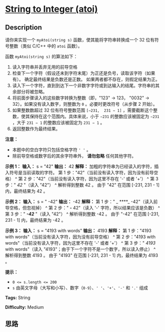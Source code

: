 # [String to Integer (atoi)][title]

## Description

请你来实现一个 `myAtoi(string s)` 函数，使其能将字符串转换成一个 32 位有符号整数（类似 C/C++ 中的 `atoi` 函数）。

函数 `myAtoi(string s)` 的算法如下：

  1. 读入字符串并丢弃无用的前导空格
  2. 检查下一个字符（假设还未到字符末尾）为正还是负号，读取该字符（如果有）。 确定最终结果是负数还是正数。 如果两者都不存在，则假定结果为正。
  3. 读入下一个字符，直到到达下一个非数字字符或到达输入的结尾。字符串的其余部分将被忽略。
  4. 将前面步骤读入的这些数字转换为整数（即，"123" -> 123， "0032" -> 32）。如果没有读入数字，则整数为 `0` 。必要时更改符号（从步骤 2 开始）。
  5. 如果整数数超过 32 位有符号整数范围 `[−231,  231 − 1]` ，需要截断这个整数，使其保持在这个范围内。具体来说，小于 `−231` 的整数应该被固定为 `−231` ，大于 `231 − 1` 的整数应该被固定为 `231 − 1` 。
  6. 返回整数作为最终结果。

**注意：**

  * 本题中的空白字符只包括空格字符 `' '` 。
  * 除前导空格或数字后的其余字符串外， **请勿忽略** 任何其他字符。



**示例  1：**
            **输入：** s = "42"    **输出：** 42    **解释：** 加粗的字符串为已经读入的字符，插入符号是当前读取的字符。    第 1 步："42"（当前没有读入字符，因为没有前导空格）             ^    第 2 步："42"（当前没有读入字符，因为这里不存在 '-' 或者 '+'）             ^    第 3 步：" _42_ "（读入 "42"）               ^    解析得到整数 42 。    由于 "42" 在范围 [-231, 231 - 1] 内，最终结果为 42 。

**示例  2：**
            **输入：** s = "   -42"    **输出：** -42    **解释：**    第 1 步：" _ ****_ -42"（读入前导空格，但忽视掉）                ^    第 2 步："   _**-**_ 42"（读入 '-' 字符，所以结果应该是负数）                 ^    第 3 步："   _**-42**_ "（读入 "42"）                   ^    解析得到整数 -42 。    由于 "-42" 在范围 [-231, 231 - 1] 内，最终结果为 -42 。    

**示例  3：**
            **输入：** s = "4193 with words"    **输出：** 4193    **解释：**    第 1 步："4193 with words"（当前没有读入字符，因为没有前导空格）             ^    第 2 步："4193 with words"（当前没有读入字符，因为这里不存在 '-' 或者 '+'）             ^    第 3 步：" _4193_ with words"（读入 "4193"；由于下一个字符不是一个数字，所以读入停止）                 ^    解析得到整数 4193 。    由于 "4193" 在范围 [-231, 231 - 1] 内，最终结果为 4193 。    



**提示：**

  * `0 <= s.length <= 200`
  * `s` 由英文字母（大写和小写）、数字（`0-9`）、`' '`、`'+'`、`'-'` 和 `'.'` 组成


**Tags:** String

**Difficulty:** Medium

## 思路

[title]: https://leetcode-cn.com/problems/string-to-integer-atoi
